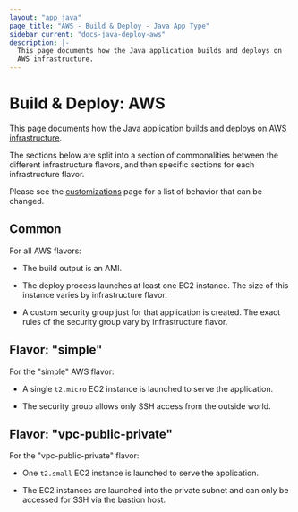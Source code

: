 ```yaml
---
layout: "app_java"
page_title: "AWS - Build & Deploy - Java App Type"
sidebar_current: "docs-java-deploy-aws"
description: |-
  This page documents how the Java application builds and deploys on
  AWS infrastructure.
---
```


# Build & Deploy: AWS

This page documents how the Java application builds and deploys on
[AWS infrastructure](/docs/infra/aws).

The sections below are split into a section of commonalities between
the different infrastructure flavors, and then specific sections for
each infrastructure flavor.

Please see the [customizations](/docs/apps/java/customization.html)
page for a list of behavior that can be changed.

## Common

For all AWS flavors:

  * The build output is an AMI.

  * The deploy process launches at least one EC2 instance. The size
    of this instance varies by infrastructure flavor.

  * A custom security group just for that application is created. The
    exact rules of the security group vary by infrastructure flavor.

## Flavor: "simple"

For the "simple" AWS flavor:

  * A single `t2.micro` EC2 instance is launched to serve the application.

  * The security group allows only SSH access from the outside world.

## Flavor: "vpc-public-private"

For the "vpc-public-private" flavor:

  * One `t2.small` EC2 instance is launched to serve the application.

  * The EC2 instances are launched into the private subnet and can only
    be accessed for SSH via the bastion host.
